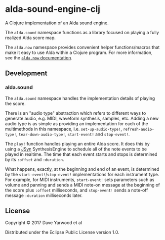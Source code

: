 # alda-sound-engine-clj

A Clojure implementation of an [Alda](https://github.com/alda-lang/alda) sound engine.

The `alda.sound` namespace functions as a library focused on playing a fully realized Alda score map.

The `alda.now` namespace provides convenient helper functions/macros that make it easy to use Alda within a Clojure program. For more information, see the [`alda.now` documentation](https://github.com/alda-lang/alda/blob/master/doc/alda-now.md).

## Development

### alda.sound

The `alda.sound` namespace handles the implementation details of playing the score.

There is an "audio type" abstraction which refers to different ways to generate audio, e.g. MIDI, waveform synthesis, samples, etc. Adding a new audio type is as simple as providing an implementation for each of the multimethods in this namespace, i.e. `set-up-audio-type!`, `refresh-audio-type!`, `tear-down-audio-type!`, `start-event!` and `stop-event!`.

The `play!` function handles playing an entire Alda score. It does this by using a [JSyn](http://www.softsynth.com/jsyn) SynthesisEngine to schedule all of the note events to be played in realtime. The time that each event starts and stops is determined by its `:offset` and `:duration`.

What happens, exactly, at the beginning and end of an event, is determined by the `start-event!`/`stop-event!` implementations for each instrument type. For example, for MIDI instruments, `start-event!` sets parameters such as volume and panning and sends a MIDI note-on message at the beginning of the score plus `:offset` milliseconds, and `stop-event!` sends a note-off message `:duration` milliseconds later.

## License

Copyright © 2017 Dave Yarwood et al

Distributed under the Eclipse Public License version 1.0.

